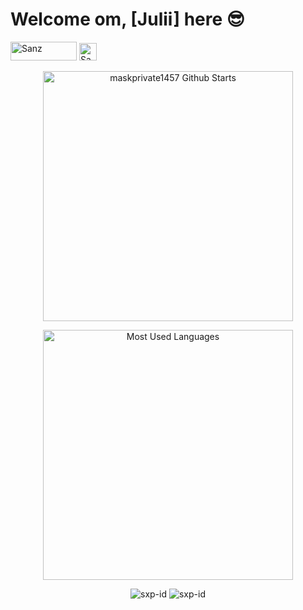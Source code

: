 # Welcome om, [Julii] here 😎
<!-- <img src="https://raw.githubusercontent.com/iampavangandhi/iampavangandhi/master/gifs/Hi.gif" width="40px"> -->
<a href="https://saweria.co/SanzXp" target="_blank"><img src="https://user-images.githubusercontent.com/26188697/180601310-e82c63e4-412b-4c36-b7b5-7ba713c80380.png" alt="Sanz" height="30" width="106"></a>
<a href="https://www.youtube.com/channel/UCLRXFyMN0L8yH9F-xxOd7Og" target="_blank"><img src="https://img.shields.io/youtube/channel/subscribers/UCLRXFyMN0L8yH9F-xxOd7Og?logo=youtube&style=for-the-badge" alt="Sanz" height="28" wodth="106"/></a>


<div align="center">
 <p align='center'>
  <a href="#"><img
   src="https://github-readme-stats.vercel.app/api?username=enex-kblm&show_icons=true&include_all_commits=true&theme=chartreuse-dark&cache_seconds=3200"
   width="400" title="maskprivate1457 Github Starts"></a>
 </p>
 <p align='center'>
  <a href="#"><img
   src="https://github-readme-stats.anuraghazra1.vercel.app/api/top-langs/?username=enex-kblm&layout=compact&theme=chartreuse-dark"
   width="400" title="Most Used Languages"></a></p>
 </p>
</div>
<p align="center"
  
![sxp-id](https://komarev.com/ghpvc/?username=Sxp-ID&label=Views&color=blue&style=plastic)
![sxp-id](https://img.shields.io/github/followers/Sxp-ID?label=follow&style=social)</p>
